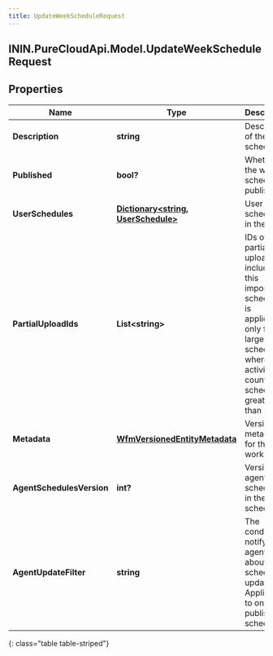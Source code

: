 ```yaml
---
title: UpdateWeekScheduleRequest
---
```

## ININ.PureCloudApi.Model.UpdateWeekScheduleRequest

## Properties

|Name | Type | Description | Notes|
|------------ | ------------- | ------------- | -------------|
| **Description** | **string** | Description of the week schedule | [optional] |
| **Published** | **bool?** | Whether the week schedule is published | [optional] |
| **UserSchedules** | [**Dictionary&lt;string, UserSchedule&gt;**](UserSchedule.html) | User schedules in the week | [optional] |
| **PartialUploadIds** | **List&lt;string&gt;** | IDs of partial uploads to include in this imported schedule. It is applicable only for large schedules where activity count in schedule is greater than 17500 | [optional] |
| **Metadata** | [**WfmVersionedEntityMetadata**](WfmVersionedEntityMetadata.html) | Version metadata for this work plan | |
| **AgentSchedulesVersion** | **int?** | Version of agent schedules in the week schedule | |
| **AgentUpdateFilter** | **string** | The condition to notify agents about schedule updates. Applicable to only published schedule | [optional] |
{: class="table table-striped"}


